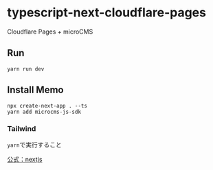 # typescript-next-cloudflare-pages

Cloudflare Pages + microCMS

## Run

```
yarn run dev
```

## Install Memo

```
npx create-next-app . --ts
yarn add microcms-js-sdk
```

### Tailwind

`yarn`で実行すること

[公式：nextjs](https://tailwindcss.com/docs/guides/nextjs)
